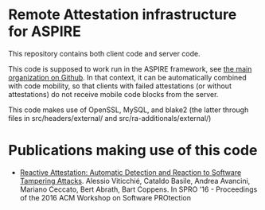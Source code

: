 # Remote Attestation infrastructure for ASPIRE

This repository contains both client code and server code.

This code is supposed to work run in the ASPIRE framework, see [the main organization on Github](https://github.com/aspire-fp7). In that context, it can be automatically
combined with code mobility, so that clients with failed attestations (or without attestations) do not receive mobile code blocks from
the server.

This code makes use of OpenSSL, MySQL, and blake2 (the latter through files in src/headers/external/ and src/ra-additionals/external/)

# Publications making use of this code
* [Reactive Attestation: Automatic Detection and Reaction to Software Tampering Attacks](https://www.sigsac.org/ccs/CCS2016/wp-content/uploads/2016/08/Open-TOC-SPRO.html).
  Alessio Viticchié, Cataldo Basile, Andrea Avancini, Mariano Ceccato, Bert Abrath, Bart Coppens.
  In SPRO '16 - Proceedings of the 2016 ACM Workshop on Software PROtection

